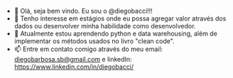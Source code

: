 - 👋 Olá, seja bem vindo. Eu sou o @diegobacci!!!
- 👀 Tenho interesse em estágios onde eu possa agregar valor através dos dados ou desenvolver minha habilidade como desenvolvedor.
- 🌱 Atualmente estou aprendendo python e data warehousing, além de implementar os métodos usados no livro "clean code".
- 📫 Entre em contato comigo através do meu email: diegobarbosa.sb@gmail.com e linkedIn: https://www.linkedin.com/in/diegobacci/

<!---
diegobacci/diegobacci is a ✨ special ✨ repository because its `README.md` (this file) appears on your GitHub profile.
You can click the Preview link to take a look at your changes.
--->
